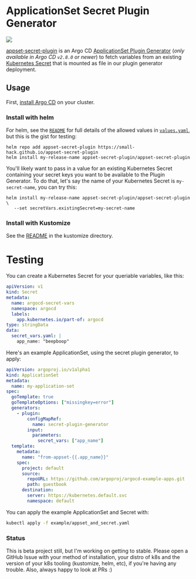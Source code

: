 # ApplicationSet Secret Plugin Generator
<a href="https://github.com/small-hack/appset-secret-plugin/releases"><img src="https://img.shields.io/github/v/release/small-hack/appset-secret-plugin?style=plastic&labelColor=blue&color=028A0F&logo=GitHub&logoColor=white"></a>

[appset-secret-plugin](https://github.com/small-hack/appset-secret-plugin) is an Argo CD [ApplicationSet Plugin Generator](https://argo-cd.readthedocs.io/en/latest/operator-manual/applicationset/Generators-Plugin/) (_only available in Argo CD `v2.8.0` or newer_) to fetch variables from an existing [Kubernetes Secret](https://kubernetes.io/docs/concepts/configuration/secret/) that is mounted as file in our plugin generator deployment.

## Usage
First, [install Argo CD](https://argo-cd.readthedocs.io/en/stable/getting_started/#1-install-argo-cd) on your cluster.

### Install with helm
For helm, see the [`README`](./charts/appset-secret-plugin/README.md) for full details of the allowed values in [`values.yaml`](./charts/appset-secret-plugin/values.yaml), but this is the gist for testing:

```console
helm repo add appset-secret-plugin https://small-hack.github.io/appset-secret-plugin
helm install my-release-name appset-secret-plugin/appset-secret-plugin
```

You'll likely want to pass in a value for an existing Kubernetes Secret containing your secret keys you want to be available to the Plugin Generator. To do that, let's say the name of your Kubernetes Secret is `my-secret-name`, you can try this:

```console
helm install my-release-name appset-secret-plugin/appset-secret-plugin \
   --set secretVars.existingSecret=my-secret-name
```

### Install with Kustomize
See the [README](./kustomize/README.md) in the kustomize directory.

# Testing
You can create a Kubernetes Secret for your queriable variables, like this:
```yaml
apiVersion: v1
kind: Secret
metadata:
  name: argocd-secret-vars
  namespace: argocd
  labels:
    app.kubernetes.io/part-of: argocd
type: stringData
data:
  secret_vars.yaml: |
    app_name: "beepboop"
```

Here's an example ApplicationSet, using the secret plugin generator, to apply:
```yaml
apiVersion: argoproj.io/v1alpha1
kind: ApplicationSet
metadata:
  name: my-application-set
spec:
  goTemplate: true
  goTemplateOptions: ["missingkey=error"]
  generators:
    - plugin:
        configMapRef:
          name: secret-plugin-generator
        input:
          parameters:
            secret_vars: ["app_name"]
  template:
    metadata:
      name: "from-appset-{{.app_name}}"
    spec:
      project: default
      source:
        repoURL: https://github.com/argoproj/argocd-example-apps.git
        path: guestbook
      destination:
        server: https://kubernetes.default.svc
        namespace: default
```

You can apply the example ApplicationSet and Secret with:

```bash
kubectl apply -f example/appset_and_secret.yaml
```

### Status
This is beta project still, but I'm working on getting to stable. Please open a GitHub Issue with your method of installation, your distro of k8s and the version of your k8s tooling (kustomize, helm, etc), if you're having any trouble. Also, always happy to look at PRs :)
